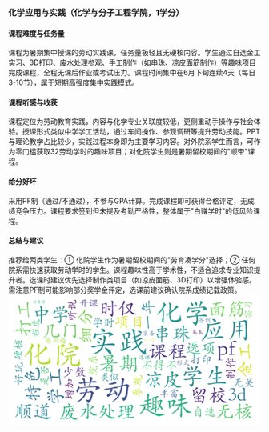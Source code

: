 ### 化学应用与实践（化学与分子工程学院，1学分）

#### 课程难度与任务量  
课程为暑期集中授课的劳动实践课，任务量极轻且无硬核内容。学生通过自选金工实习、3D打印、废水处理参观、手工制作（如串珠、凉皮面筋制作）等趣味项目完成课程，全程无课后作业或考试压力。课程时间集中在6月下旬连续4天（每日3-10节），属于短期高强度集中实践模式。

#### 课程听感与收获  
课程定位为劳动教育实践，内容与化学专业关联度较低，更侧重动手操作与社会体验。授课形式类似中学学工活动，通过车间操作、参观调研等提升劳动技能。PPT与理论教学占比较少，实践过程本身即为主要学习内容。对外院系学生而言，可作为零门槛获取32劳动学时的趣味项目；对化院学生则是暑期留校期间的"顺带"课程。

#### 给分好坏  
采用PF制（通过/不通过），不参与GPA计算。完成课程即可获得合格评定，无成绩竞争压力。课程要求签到但未提及考勤严格性，整体属于"白赚学时"的低风险课程。

#### 总结与建议  
推荐给两类学生：① 化院学生作为暑期留校期间的"劳育凑学分"选择；② 任何院系需快速获取劳动学时的学生。课程趣味性高于学术性，不适合追求专业知识提升者。选课时建议优先选择制作类项目（如凉皮面筋、3D打印）以增强体验感。需注意PF制可能影响部分奖学金评定，选课前建议确认院系成绩记载政策。
![wordcloud](wordcloud.png)